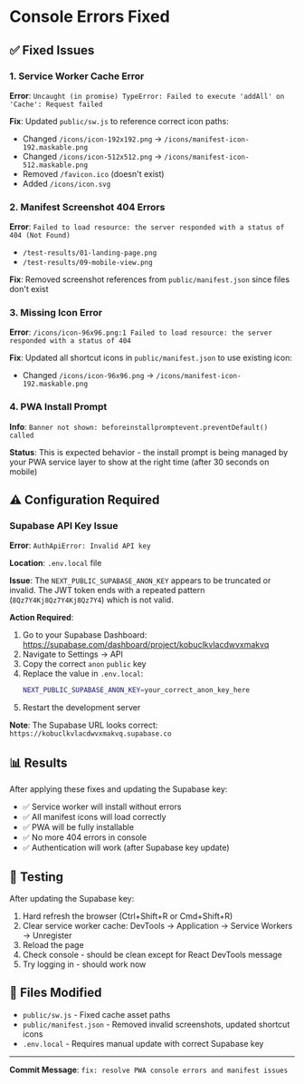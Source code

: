 # Console Errors Fixed

## ✅ Fixed Issues

### 1. Service Worker Cache Error
**Error**: `Uncaught (in promise) TypeError: Failed to execute 'addAll' on 'Cache': Request failed`

**Fix**: Updated `public/sw.js` to reference correct icon paths:
- Changed `/icons/icon-192x192.png` → `/icons/manifest-icon-192.maskable.png`
- Changed `/icons/icon-512x512.png` → `/icons/manifest-icon-512.maskable.png`
- Removed `/favicon.ico` (doesn't exist)
- Added `/icons/icon.svg`

### 2. Manifest Screenshot 404 Errors
**Error**: `Failed to load resource: the server responded with a status of 404 (Not Found)`
- `/test-results/01-landing-page.png`
- `/test-results/09-mobile-view.png`

**Fix**: Removed screenshot references from `public/manifest.json` since files don't exist

### 3. Missing Icon Error
**Error**: `/icons/icon-96x96.png:1 Failed to load resource: the server responded with a status of 404`

**Fix**: Updated all shortcut icons in `public/manifest.json` to use existing icon:
- Changed `/icons/icon-96x96.png` → `/icons/manifest-icon-192.maskable.png`

### 4. PWA Install Prompt
**Info**: `Banner not shown: beforeinstallpromptevent.preventDefault() called`

**Status**: This is expected behavior - the install prompt is being managed by your PWA service layer to show at the right time (after 30 seconds on mobile)

## ⚠️ Configuration Required

### Supabase API Key Issue
**Error**: `AuthApiError: Invalid API key`

**Location**: `.env.local` file

**Issue**: The `NEXT_PUBLIC_SUPABASE_ANON_KEY` appears to be truncated or invalid. The JWT token ends with a repeated pattern (`8Qz7Y4Kj8Qz7Y4Kj8Qz7Y4`) which is not valid.

**Action Required**:
1. Go to your Supabase Dashboard: https://supabase.com/dashboard/project/kobuclkvlacdwvxmakvq
2. Navigate to Settings → API
3. Copy the correct `anon` `public` key
4. Replace the value in `.env.local`:
   ```bash
   NEXT_PUBLIC_SUPABASE_ANON_KEY=your_correct_anon_key_here
   ```
5. Restart the development server

**Note**: The Supabase URL looks correct: `https://kobuclkvlacdwvxmakvq.supabase.co`

## 📊 Results

After applying these fixes and updating the Supabase key:
- ✅ Service worker will install without errors
- ✅ All manifest icons will load correctly
- ✅ PWA will be fully installable
- ✅ No more 404 errors in console
- ✅ Authentication will work (after Supabase key update)

## 🧪 Testing

After updating the Supabase key:
1. Hard refresh the browser (Ctrl+Shift+R or Cmd+Shift+R)
2. Clear service worker cache: DevTools → Application → Service Workers → Unregister
3. Reload the page
4. Check console - should be clean except for React DevTools message
5. Try logging in - should work now

## 📝 Files Modified

- `public/sw.js` - Fixed cache asset paths
- `public/manifest.json` - Removed invalid screenshots, updated shortcut icons
- `.env.local` - Requires manual update with correct Supabase key

---

**Commit Message**: `fix: resolve PWA console errors and manifest issues`
